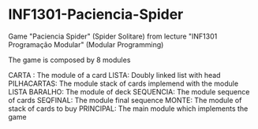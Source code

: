 # INF1301-Paciencia-Spider
Game "Paciencia Spider" (Spider Solitare) from lecture "INF1301 Programação Modular" (Modular Programming)

The game is composed by 8 modules

CARTA : The module of a card
LISTA: Doubly linked list with head
PILHACARTAS: The module stack of cards implemend with the module LISTA
BARALHO: The module of deck
SEQUENCIA: The module sequence of cards
SEQFINAL: The module final sequence
MONTE: The module of stack of cards to buy
PRINCIPAL: The main module which implements the game

